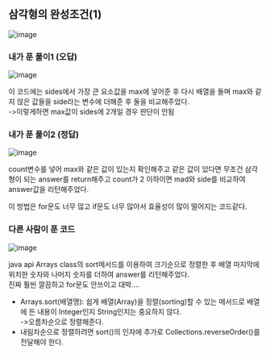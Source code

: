 ## 삼각형의 완성조건(1) 
![image](https://user-images.githubusercontent.com/122864238/226528257-05886f49-82d7-43a9-8b5c-f12409b256fb.png)

### 내가 푼 풀이1 (오답)     

![image](https://user-images.githubusercontent.com/122864238/226529928-787f0bde-5ba3-4274-a3ad-bc40737cc338.png)

이 코드에는 sides에서 가장 큰 요소값을 max에 넣어준 후 다시 배열을 돌며 max와 같지 않은 값들을 side라는 변수에 더해준 후 
둘을 비교해주었다.        
->이렇게하면 max값이 sides에 2개일 경우 판단이 안됨

### 내가 푼 풀이2 (정답)     
![image](https://user-images.githubusercontent.com/122864238/226530274-3c962d99-c9ef-4ca6-a6b9-e8b6a3c3627b.png)

count변수를 넣어 max와 같은 값이 있는지 확인해주고 같은 값이 있다면 무조건 삼각형이 되는 answer를 return해주고 count가 2 이하이면 
mad와 side를 비교하여 answer값을 리턴해주었다.          

이 방법은 for문도 너무 많고 if문도 너무 많아서 효율성이 많이 떨어지는 코드같다.        

### 다른 사람이 푼 코드     
![image](https://user-images.githubusercontent.com/122864238/226531831-9757f254-9ab9-4ee5-bf84-cf6d79ffa7a2.png)

java api Arrays class의 sort메서드를 이용하여 크기순으로 정렬한 후 배열 마지막에 위치한 숫자와 나머지 숫자를 더하여 answer를 리턴해주었다.              
진짜 훨씬 깔끔하고 for문도 안쓰이고 대박....

- Arrays.sort(배열명): 쉽게 배열(Array)을 정렬(sorting)할 수 있는 메서드로 배열에 든 내용이 Integer인지 String인지는 중요하지 않다.               
->오름차순으로 정렬해준다.
- 내림차순으로 정렬하려면 sort()의 인자에 추가로 Collections.reverseOrder()를 전달해야 한다.